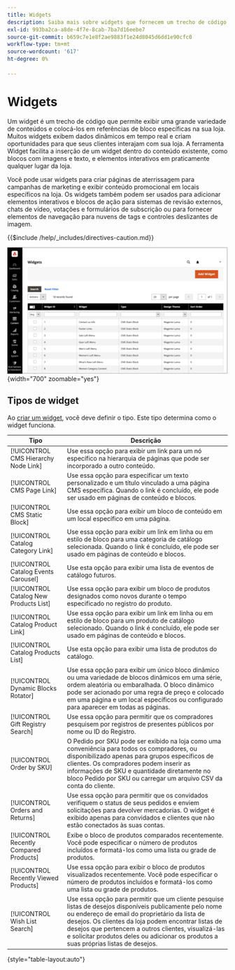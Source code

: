 ```yaml
---
title: Widgets
description: Saiba mais sobre widgets que fornecem um trecho de código que permite exibir uma grande variedade de conteúdo e colocá-lo em referências de bloco específicas na sua loja.
exl-id: 993ba2ca-a8de-4f7e-8cab-7ba7d16eebe7
source-git-commit: b659c7e1e8f2ae9883f1e24d8045d6dd1e90cfc0
workflow-type: tm+mt
source-wordcount: '617'
ht-degree: 0%

---
```


# Widgets

Um widget é um trecho de código que permite exibir uma grande variedade de conteúdos e colocá-los em referências de bloco específicas na sua loja. Muitos widgets exibem dados dinâmicos em tempo real e criam oportunidades para que seus clientes interajam com sua loja. A ferramenta Widget facilita a inserção de um widget dentro do conteúdo existente, como blocos com imagens e texto, e elementos interativos em praticamente qualquer lugar da loja.

Você pode usar widgets para criar páginas de aterrissagem para campanhas de marketing e exibir conteúdo promocional em locais específicos na loja. Os widgets também podem ser usados para adicionar elementos interativos e blocos de ação para sistemas de revisão externos, chats de vídeo, votações e formulários de subscrição ou para fornecer elementos de navegação para nuvens de tags e controles deslizantes de imagem.

{{$include /help/_includes/directives-caution.md}}

![Novo widget Lista de produtos](./assets/storefront-home-page-new-products.png){width="700" zoomable="yes"}

## Tipos de widget

Ao [criar um widget](widget-create.md), você deve definir o tipo. Este tipo determina como o widget funciona.

| Tipo | Descrição |
|--- |--- |
| [!UICONTROL CMS Hierarchy Node Link] | Use essa opção para exibir um link para um nó específico na hierarquia de páginas que pode ser incorporado a outro conteúdo. |
| [!UICONTROL CMS Page Link] | Use essa opção para especificar um texto personalizado e um título vinculado a uma página CMS específica. Quando o link é concluído, ele pode ser usado em páginas de conteúdo e blocos. |
| [!UICONTROL CMS Static Block] | Use essa opção para exibir um bloco de conteúdo em um local específico em uma página. |
| [!UICONTROL Catalog Category Link] | Use essa opção para exibir um link em linha ou em estilo de bloco para uma categoria de catálogo selecionada. Quando o link é concluído, ele pode ser usado em páginas de conteúdo e blocos. |
| [!UICONTROL Catalog Events Carousel] | Use esta opção para exibir uma lista de eventos de catálogo futuros. |
| [!UICONTROL Catalog New Products List] | Use essa opção para exibir um bloco de produtos designados como novos durante o tempo especificado no registro do produto. |
| [!UICONTROL Catalog Product Link] | Use essa opção para exibir um link em linha ou em estilo de bloco para um produto de catálogo selecionado. Quando o link é concluído, ele pode ser usado em páginas de conteúdo e blocos. |
| [!UICONTROL Catalog Products List] | Use esta opção para exibir uma lista de produtos do catálogo. |
| [!UICONTROL Dynamic Blocks Rotator] | Use essa opção para exibir um único bloco dinâmico ou uma variedade de blocos dinâmicos em uma série, ordem aleatória ou embaralhada. O bloco dinâmico pode ser acionado por uma regra de preço e colocado em uma página e um local específicos ou configurado para aparecer em todas as páginas. |
| [!UICONTROL Gift Registry Search] | Use essa opção para permitir que os compradores pesquisem por registros de presentes públicos por nome ou ID do Registro. |
| [!UICONTROL Order by SKU] | O Pedido por SKU pode ser exibido na loja como uma conveniência para todos os compradores, ou disponibilizado apenas para grupos específicos de clientes. Os compradores podem inserir as informações de SKU e quantidade diretamente no bloco Pedido por SKU ou carregar um arquivo CSV da conta do cliente. |
| [!UICONTROL Orders and Returns] | Use essa opção para permitir que os convidados verifiquem o status de seus pedidos e enviem solicitações para devolver mercadorias. O widget é exibido apenas para convidados e clientes que não estão conectados às suas contas. |
| [!UICONTROL Recently Compared Products] | Exibe o bloco de produtos comparados recentemente. Você pode especificar o número de produtos incluídos e formatá-los como uma lista ou grade de produtos. |
| [!UICONTROL Recently Viewed Products] | Use essa opção para exibir o bloco de produtos visualizados recentemente. Você pode especificar o número de produtos incluídos e formatá-los como uma lista ou grade de produtos. |
| [!UICONTROL Wish List Search] | Use essa opção para permitir que um cliente pesquise listas de desejos disponíveis publicamente pelo nome ou endereço de email do proprietário da lista de desejos. Os clientes da loja podem encontrar listas de desejos que pertencem a outros clientes, visualizá-las e solicitar produtos deles ou adicionar os produtos a suas próprias listas de desejos. |

{style="table-layout:auto"}
